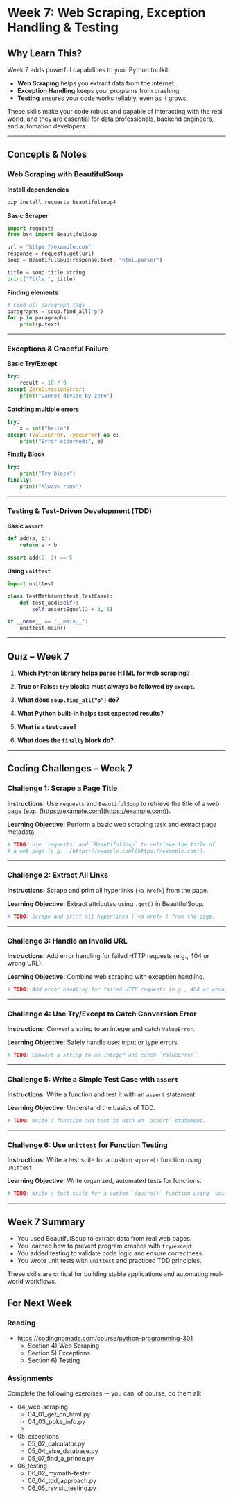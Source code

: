 # Week 7: Web Scraping, Exception Handling & Testing

## Why Learn This?

Week 7 adds powerful capabilities to your Python toolkit:

* **Web Scraping** helps you extract data from the internet.
* **Exception Handling** keeps your programs from crashing.
* **Testing** ensures your code works reliably, even as it grows.

These skills make your code robust and capable of interacting with the real world, and they are essential for data professionals, backend engineers, and automation developers.

---

## Concepts & Notes

### Web Scraping with BeautifulSoup

**Install dependencies**

```bash
pip install requests beautifulsoup4
```

**Basic Scraper**

```python
import requests
from bs4 import BeautifulSoup

url = "https://example.com"
response = requests.get(url)
soup = BeautifulSoup(response.text, "html.parser")

title = soup.title.string
print("Title:", title)
```

**Finding elements**

```python
# Find all paragraph tags
paragraphs = soup.find_all("p")
for p in paragraphs:
    print(p.text)
```

---

### Exceptions & Graceful Failure

**Basic Try/Except**

```python
try:
    result = 10 / 0
except ZeroDivisionError:
    print("Cannot divide by zero")
```

**Catching multiple errors**

```python
try:
    x = int("hello")
except (ValueError, TypeError) as e:
    print("Error occurred:", e)
```

**Finally Block**

```python
try:
    print("Try block")
finally:
    print("Always runs")
```

---

### Testing & Test-Driven Development (TDD)

**Basic `assert`**

```python
def add(a, b):
    return a + b

assert add(2, 3) == 5
```

**Using `unittest`**

```python
import unittest

class TestMath(unittest.TestCase):
    def test_add(self):
        self.assertEqual(2 + 3, 5)

if __name__ == '__main__':
    unittest.main()
```

---

## Quiz – Week 7

1. **Which Python library helps parse HTML for web scraping?**

2. **True or False: `try` blocks must always be followed by `except`.**

3. **What does `soup.find_all("p")` do?**

4. **What Python built-in helps test expected results?**

5. **What is a test case?**

6. **What does the `finally` block do?**

---

## Coding Challenges – Week 7

### Challenge 1: Scrape a Page Title

**Instructions:**
Use `requests` and `BeautifulSoup` to retrieve the title of a web page (e.g., [https://example.com](https://example.com)).

**Learning Objective:**
Perform a basic web scraping task and extract page metadata.

```python
# TODO: Use `requests` and `BeautifulSoup` to retrieve the title of 
# a web page (e.g., [https://example.com](https://example.com)).

```

---

### Challenge 2: Extract All Links

**Instructions:**
Scrape and print all hyperlinks (`<a href>`) from the page.

**Learning Objective:**
Extract attributes using `.get()` in BeautifulSoup.

```python
# TODO: Scrape and print all hyperlinks (`<a href>`) from the page.

```

---

### Challenge 3: Handle an Invalid URL

**Instructions:**
Add error handling for failed HTTP requests (e.g., 404 or wrong URL).

**Learning Objective:**
Combine web scraping with exception handling.

```python
# TODO: Add error handling for failed HTTP requests (e.g., 404 or wrong URL).

```

---

### Challenge 4: Use Try/Except to Catch Conversion Error

**Instructions:**
Convert a string to an integer and catch `ValueError`.

**Learning Objective:**
Safely handle user input or type errors.

```python
# TODO: Convert a string to an integer and catch `ValueError`.

```

---

### Challenge 5: Write a Simple Test Case with `assert`

**Instructions:**
Write a function and test it with an `assert` statement.

**Learning Objective:**
Understand the basics of TDD.

```python
# TODO: Write a function and test it with an `assert` statement.

```

---

### Challenge 6: Use `unittest` for Function Testing

**Instructions:**
Write a test suite for a custom `square()` function using `unittest`.

**Learning Objective:**
Write organized, automated tests for functions.

```python
# TODO: Write a test suite for a custom `square()` function using `unittest`.

```

---

## Week 7 Summary

* You used BeautifulSoup to extract data from real web pages.
* You learned how to prevent program crashes with `try`/`except`.
* You added testing to validate code logic and ensure correctness.
* You wrote unit tests with `unittest` and practiced TDD principles.

These skills are critical for building stable applications and automating real-world workflows.

## For Next Week

### Reading 
* https://codingnomads.com/course/python-programming-301
    * Section 4) Web Scraping
    * Section 5) Exceptions
    * Section 6) Testing

### Assignments

Complete the following exercises -- you can, of course, do them all:

* 04_web-scraping
  * 04_01_get_cn_html.py
  * 04_03_poke_info.py
  * 
* 05_exceptions
  * 05_02_calculator.py
  * 05_04_else_database.py
  * 05_07_find_a_prince.py
* 06_testing
  * 06_02_mymath-tester
  * 06_04_tdd_approach.py
  * 06_05_revisit_testing.py
  
